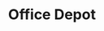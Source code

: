 ---
title: "Office Depot"
url: /las-vegas/office-depot-south-fort-apache-road/
shop: office supplies
---